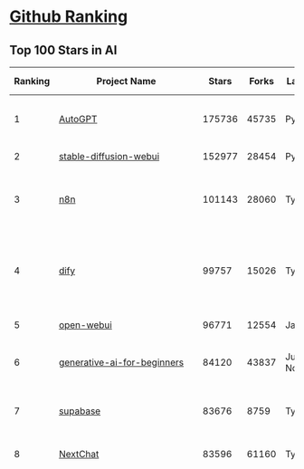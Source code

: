 [Github Ranking](../README.md)
==========

## Top 100 Stars in AI

| Ranking | Project Name | Stars | Forks | Language | Open Issues | Description | Last Commit |
| ------- | ------------ | ----- | ----- | -------- | ----------- | ----------- | ----------- |
| 1 | [AutoGPT](https://github.com/Significant-Gravitas/AutoGPT) | 175736 | 45735 | Python | 140 | AutoGPT is the vision of accessible AI for everyone, to use and to build on. Our mission is to provide the tools, so that you can focus on what matters. | 2025-05-29T23:24:25Z |
| 2 | [stable-diffusion-webui](https://github.com/AUTOMATIC1111/stable-diffusion-webui) | 152977 | 28454 | Python | 2339 | Stable Diffusion web UI | 2025-05-03T06:17:03Z |
| 3 | [n8n](https://github.com/n8n-io/n8n) | 101143 | 28060 | TypeScript | 517 | Fair-code workflow automation platform with native AI capabilities. Combine visual building with custom code, self-host or cloud, 400+ integrations. | 2025-05-29T21:00:18Z |
| 4 | [dify](https://github.com/langgenius/dify) | 99757 | 15026 | TypeScript | 659 | Dify is an open-source LLM app development platform. Dify's intuitive interface combines AI workflow, RAG pipeline, agent capabilities, model management, observability features and more, letting you quickly go from prototype to production. | 2025-05-30T03:31:50Z |
| 5 | [open-webui](https://github.com/open-webui/open-webui) | 96771 | 12554 | JavaScript | 117 | User-friendly AI Interface (Supports Ollama, OpenAI API, ...) | 2025-05-29T21:37:38Z |
| 6 | [generative-ai-for-beginners](https://github.com/microsoft/generative-ai-for-beginners) | 84120 | 43837 | Jupyter Notebook | 4 | 21 Lessons, Get Started Building with Generative AI  🔗 https://microsoft.github.io/generative-ai-for-beginners/ | 2025-05-29T16:57:02Z |
| 7 | [supabase](https://github.com/supabase/supabase) | 83676 | 8759 | TypeScript | 250 | The open source Firebase alternative. Supabase gives you a dedicated Postgres database to build your web, mobile, and AI applications. | 2025-05-30T03:47:18Z |
| 8 | [NextChat](https://github.com/ChatGPTNextWeb/NextChat) | 83596 | 61160 | TypeScript | 636 | ✨ Light and Fast AI Assistant. Support: Web \| iOS \| MacOS \| Android \|  Linux \| Windows | 2025-04-19T08:00:42Z |
| 9 | [funNLP](https://github.com/fighting41love/funNLP) | 73722 | 14861 | Python | 33 | 中英文敏感词、语言检测、中外手机/电话归属地/运营商查询、名字推断性别、手机号抽取、身份证抽取、邮箱抽取、中日文人名库、中文缩写库、拆字词典、词汇情感值、停用词、反动词表、暴恐词表、繁简体转换、英文模拟中文发音、汪峰歌词生成器、职业名称词库、同义词库、反义词库、否定词库、汽车品牌词库、汽车零件词库、连续英文切割、各种中文词向量、公司名字大全、古诗词库、IT词库、财经词库、成语词库、地名词库、历史名人词库、诗词词库、医学词库、饮食词库、法律词库、汽车词库、动物词库、中文聊天语料、中文谣言数据、百度中文问答数据集、句子相似度匹配算法集合、bert资源、文本生成&摘要相关工具、cocoNLP信息抽取工具、国内电话号码正则匹配、清华大学XLORE:中英文跨语言百科知识图谱、清华大学人工智能技术系列报告、自然语言生成、NLU太难了系列、自动对联数据及机器人、用户名黑名单列表、罪名法务名词及分类模型、微信公众号语料、cs224n深度学习自然语言处理课程、中文手写汉字识别、中文自然语言处理 语料/数据集、变量命名神器、分词语料库+代码、任务型对话英文数据集、ASR 语音数据集 + 基于深度学习的中文语音识别系统、笑声检测器、Microsoft多语言数字/单位/如日期时间识别包、中华新华字典数据库及api(包括常用歇后语、成语、词语和汉字)、文档图谱自动生成、SpaCy 中文模型、Common Voice语音识别数据集新版、神经网络关系抽取、基于bert的命名实体识别、关键词(Keyphrase)抽取包pke、基于医疗领域知识图谱的问答系统、基于依存句法与语义角色标注的事件三元组抽取、依存句法分析4万句高质量标注数据、cnocr：用来做中文OCR的Python3包、中文人物关系知识图谱项目、中文nlp竞赛项目及代码汇总、中文字符数据、speech-aligner: 从“人声语音”及其“语言文本”产生音素级别时间对齐标注的工具、AmpliGraph: 知识图谱表示学习(Python)库：知识图谱概念链接预测、Scattertext 文本可视化(python)、语言/知识表示工具：BERT & ERNIE、中文对比英文自然语言处理NLP的区别综述、Synonyms中文近义词工具包、HarvestText领域自适应文本挖掘工具（新词发现-情感分析-实体链接等）、word2word：(Python)方便易用的多语言词-词对集：62种语言/3,564个多语言对、语音识别语料生成工具：从具有音频/字幕的在线视频创建自动语音识别(ASR)语料库、构建医疗实体识别的模型（包含词典和语料标注）、单文档非监督的关键词抽取、Kashgari中使用gpt-2语言模型、开源的金融投资数据提取工具、文本自动摘要库TextTeaser: 仅支持英文、人民日报语料处理工具集、一些关于自然语言的基本模型、基于14W歌曲知识库的问答尝试--功能包括歌词接龙and已知歌词找歌曲以及歌曲歌手歌词三角关系的问答、基于Siamese bilstm模型的相似句子判定模型并提供训练数据集和测试数据集、用Transformer编解码模型实现的根据Hacker News文章标题自动生成评论、用BERT进行序列标记和文本分类的模板代码、LitBank：NLP数据集——支持自然语言处理和计算人文学科任务的100部带标记英文小说语料、百度开源的基准信息抽取系统、虚假新闻数据集、Facebook: LAMA语言模型分析，提供Transformer-XL/BERT/ELMo/GPT预训练语言模型的统一访问接口、CommonsenseQA：面向常识的英文QA挑战、中文知识图谱资料、数据及工具、各大公司内部里大牛分享的技术文档 PDF 或者 PPT、自然语言生成SQL语句（英文）、中文NLP数据增强（EDA）工具、英文NLP数据增强工具 、基于医药知识图谱的智能问答系统、京东商品知识图谱、基于mongodb存储的军事领域知识图谱问答项目、基于远监督的中文关系抽取、语音情感分析、中文ULMFiT-情感分析-文本分类-语料及模型、一个拍照做题程序、世界各国大规模人名库、一个利用有趣中文语料库 qingyun 训练出来的中文聊天机器人、中文聊天机器人seqGAN、省市区镇行政区划数据带拼音标注、教育行业新闻语料库包含自动文摘功能、开放了对话机器人-知识图谱-语义理解-自然语言处理工具及数据、中文知识图谱：基于百度百科中文页面-抽取三元组信息-构建中文知识图谱、masr: 中文语音识别-提供预训练模型-高识别率、Python音频数据增广库、中文全词覆盖BERT及两份阅读理解数据、ConvLab：开源多域端到端对话系统平台、中文自然语言处理数据集、基于最新版本rasa搭建的对话系统、基于TensorFlow和BERT的管道式实体及关系抽取、一个小型的证券知识图谱/知识库、复盘所有NLP比赛的TOP方案、OpenCLaP：多领域开源中文预训练语言模型仓库、UER：基于不同语料+编码器+目标任务的中文预训练模型仓库、中文自然语言处理向量合集、基于金融-司法领域(兼有闲聊性质)的聊天机器人、g2pC：基于上下文的汉语读音自动标记模块、Zincbase 知识图谱构建工具包、诗歌质量评价/细粒度情感诗歌语料库、快速转化「中文数字」和「阿拉伯数字」、百度知道问答语料库、基于知识图谱的问答系统、jieba_fast 加速版的jieba、正则表达式教程、中文阅读理解数据集、基于BERT等最新语言模型的抽取式摘要提取、Python利用深度学习进行文本摘要的综合指南、知识图谱深度学习相关资料整理、维基大规模平行文本语料、StanfordNLP 0.2.0：纯Python版自然语言处理包、NeuralNLP-NeuralClassifier：腾讯开源深度学习文本分类工具、端到端的封闭域对话系统、中文命名实体识别：NeuroNER vs. BertNER、新闻事件线索抽取、2019年百度的三元组抽取比赛：“科学空间队”源码、基于依存句法的开放域文本知识三元组抽取和知识库构建、中文的GPT2训练代码、ML-NLP - 机器学习(Machine Learning)NLP面试中常考到的知识点和代码实现、nlp4han:中文自然语言处理工具集(断句/分词/词性标注/组块/句法分析/语义分析/NER/N元语法/HMM/代词消解/情感分析/拼写检查、XLM：Facebook的跨语言预训练语言模型、用基于BERT的微调和特征提取方法来进行知识图谱百度百科人物词条属性抽取、中文自然语言处理相关的开放任务-数据集-当前最佳结果、CoupletAI - 基于CNN+Bi-LSTM+Attention 的自动对对联系统、抽象知识图谱、MiningZhiDaoQACorpus - 580万百度知道问答数据挖掘项目、brat rapid annotation tool: 序列标注工具、大规模中文知识图谱数据：1.4亿实体、数据增强在机器翻译及其他nlp任务中的应用及效果、allennlp阅读理解:支持多种数据和模型、PDF表格数据提取工具 、 Graphbrain：AI开源软件库和科研工具，目的是促进自动意义提取和文本理解以及知识的探索和推断、简历自动筛选系统、基于命名实体识别的简历自动摘要、中文语言理解测评基准，包括代表性的数据集&基准模型&语料库&排行榜、树洞 OCR 文字识别 、从包含表格的扫描图片中识别表格和文字、语声迁移、Python口语自然语言处理工具集(英文)、 similarity：相似度计算工具包，java编写、海量中文预训练ALBERT模型 、Transformers 2.0 、基于大规模音频数据集Audioset的音频增强 、Poplar：网页版自然语言标注工具、图片文字去除，可用于漫画翻译 、186种语言的数字叫法库、Amazon发布基于知识的人-人开放领域对话数据集 、中文文本纠错模块代码、繁简体转换 、 Python实现的多种文本可读性评价指标、类似于人名/地名/组织机构名的命名体识别数据集 、东南大学《知识图谱》研究生课程(资料)、. 英文拼写检查库 、 wwsearch是企业微信后台自研的全文检索引擎、CHAMELEON：深度学习新闻推荐系统元架构 、 8篇论文梳理BERT相关模型进展与反思、DocSearch：免费文档搜索引擎、 LIDA：轻量交互式对话标注工具 、aili - the fastest in-memory index in the East 东半球最快并发索引 、知识图谱车音工作项目、自然语言生成资源大全 、中日韩分词库mecab的Python接口库、中文文本摘要/关键词提取、汉字字符特征提取器 (featurizer)，提取汉字的特征（发音特征、字形特征）用做深度学习的特征、中文生成任务基准测评 、中文缩写数据集、中文任务基准测评 - 代表性的数据集-基准(预训练)模型-语料库-baseline-工具包-排行榜、PySS3：面向可解释AI的SS3文本分类器机器可视化工具 、中文NLP数据集列表、COPE - 格律诗编辑程序、doccano：基于网页的开源协同多语言文本标注工具 、PreNLP：自然语言预处理库、简单的简历解析器，用来从简历中提取关键信息、用于中文闲聊的GPT2模型：GPT2-chitchat、基于检索聊天机器人多轮响应选择相关资源列表(Leaderboards、Datasets、Papers)、(Colab)抽象文本摘要实现集锦(教程 、词语拼音数据、高效模糊搜索工具、NLP数据增广资源集、微软对话机器人框架 、 GitHub Typo Corpus：大规模GitHub多语言拼写错误/语法错误数据集、TextCluster：短文本聚类预处理模块 Short text cluster、面向语音识别的中文文本规范化、BLINK：最先进的实体链接库、BertPunc：基于BERT的最先进标点修复模型、Tokenizer：快速、可定制的文本词条化库、中文语言理解测评基准，包括代表性的数据集、基准(预训练)模型、语料库、排行榜、spaCy 医学文本挖掘与信息提取 、 NLP任务示例项目代码集、 python拼写检查库、chatbot-list - 行业内关于智能客服、聊天机器人的应用和架构、算法分享和介绍、语音质量评价指标(MOSNet, BSSEval, STOI, PESQ, SRMR)、 用138GB语料训练的法文RoBERTa预训练语言模型 、BERT-NER-Pytorch：三种不同模式的BERT中文NER实验、无道词典 - 有道词典的命令行版本，支持英汉互查和在线查询、2019年NLP亮点回顾、 Chinese medical dialogue data 中文医疗对话数据集 、最好的汉字数字(中文数字)-阿拉伯数字转换工具、 基于百科知识库的中文词语多词义/义项获取与特定句子词语语义消歧、awesome-nlp-sentiment-analysis - 情感分析、情绪原因识别、评价对象和评价词抽取、LineFlow：面向所有深度学习框架的NLP数据高效加载器、中文医学NLP公开资源整理 、MedQuAD：(英文)医学问答数据集、将自然语言数字串解析转换为整数和浮点数、Transfer Learning in Natural Language Processing (NLP) 、面向语音识别的中文/英文发音辞典、Tokenizers：注重性能与多功能性的最先进分词器、CLUENER 细粒度命名实体识别 Fine Grained Named Entity Recognition、 基于BERT的中文命名实体识别、中文谣言数据库、NLP数据集/基准任务大列表、nlp相关的一些论文及代码, 包括主题模型、词向量(Word Embedding)、命名实体识别(NER)、文本分类(Text Classificatin)、文本生成(Text Generation)、文本相似性(Text Similarity)计算等，涉及到各种与nlp相关的算法，基于keras和tensorflow 、Python文本挖掘/NLP实战示例、 Blackstone：面向非结构化法律文本的spaCy pipeline和NLP模型通过同义词替换实现文本“变脸” 、中文 预训练 ELECTREA 模型: 基于对抗学习 pretrain Chinese Model 、albert-chinese-ner - 用预训练语言模型ALBERT做中文NER 、基于GPT2的特定主题文本生成/文本增广、开源预训练语言模型合集、多语言句向量包、编码、标记和实现：一种可控高效的文本生成方法、 英文脏话大列表 、attnvis：GPT2、BERT等transformer语言模型注意力交互可视化、CoVoST：Facebook发布的多语种语音-文本翻译语料库，包括11种语言(法语、德语、荷兰语、俄语、西班牙语、意大利语、土耳其语、波斯语、瑞典语、蒙古语和中文)的语音、文字转录及英文译文、Jiagu自然语言处理工具 - 以BiLSTM等模型为基础，提供知识图谱关系抽取 中文分词 词性标注 命名实体识别 情感分析 新词发现 关键词 文本摘要 文本聚类等功能、用unet实现对文档表格的自动检测，表格重建、NLP事件提取文献资源列表 、 金融领域自然语言处理研究资源大列表、CLUEDatasetSearch - 中英文NLP数据集：搜索所有中文NLP数据集，附常用英文NLP数据集 、medical_NER - 中文医学知识图谱命名实体识别 、(哈佛)讲因果推理的免费书、知识图谱相关学习资料/数据集/工具资源大列表、Forte：灵活强大的自然语言处理pipeline工具集 、Python字符串相似性算法库、PyLaia：面向手写文档分析的深度学习工具包、TextFooler：针对文本分类/推理的对抗文本生成模块、Haystack：灵活、强大的可扩展问答(QA)框架、中文关键短语抽取工具 | 2024-05-10T07:38:24Z |
| 10 | [Deep-Live-Cam](https://github.com/hacksider/Deep-Live-Cam) | 69972 | 9883 | Python | 79 | real time face swap and one-click video deepfake with only a single image | 2025-05-28T02:39:02Z |
| 11 | [langflow](https://github.com/langflow-ai/langflow) | 66301 | 6639 | Python | 408 | Langflow is a powerful tool for building and deploying AI-powered agents and workflows. | 2025-05-30T03:10:05Z |
| 12 | [AppFlowy](https://github.com/AppFlowy-IO/AppFlowy) | 63461 | 4299 | Dart | 967 | Bring projects, wikis, and teams together with AI. AppFlowy is the AI collaborative workspace where you achieve more without losing control of your data. The leading open source Notion alternative. | 2025-05-29T10:13:50Z |
| 13 | [lobe-chat](https://github.com/lobehub/lobe-chat) | 61986 | 12901 | TypeScript | 782 | 🤯 Lobe Chat - an open-source, modern-design AI chat framework. Supports Multi AI Providers( OpenAI / Claude 4 / Gemini / Ollama / DeepSeek / Qwen), Knowledge Base (file upload / knowledge management / RAG ), Multi-Modals (Plugins/Artifacts) and Thinking. One-click FREE deployment of your private ChatGPT/ Claude / DeepSeek application. | 2025-05-30T00:31:52Z |
| 14 | [browser-use](https://github.com/browser-use/browser-use) | 61896 | 6929 | Python | 393 | 🌐 Make websites accessible for AI agents. Automate tasks online with ease. | 2025-05-30T03:17:17Z |
| 15 | [MetaGPT](https://github.com/FoundationAgents/MetaGPT) | 55988 | 6676 | Python | 35 | 🌟 The Multi-Agent Framework: First AI Software Company, Towards Natural Language Programming | 2025-05-16T13:18:18Z |
| 16 | [gpt-engineer](https://github.com/AntonOsika/gpt-engineer) | 54237 | 7147 | Python | 24 | CLI platform to experiment with codegen. Precursor to: https://lovable.dev | 2025-05-14T10:15:10Z |
| 17 | [ragflow](https://github.com/infiniflow/ragflow) | 53941 | 5192 | TypeScript | 2134 | RAGFlow is an open-source RAG (Retrieval-Augmented Generation) engine based on deep document understanding. | 2025-05-30T01:38:50Z |
| 18 | [ChatGPT](https://github.com/lencx/ChatGPT) | 53791 | 6106 | Rust | 803 | 🔮 ChatGPT Desktop Application (Mac, Windows and Linux) | 2024-08-29T17:58:11Z |
| 19 | [system-prompts-and-models-of-ai-tools](https://github.com/x1xhlol/system-prompts-and-models-of-ai-tools) | 53516 | 16391 | None | 14 | FULL v0, Cursor, Manus, Same.dev, Lovable, Devin, Replit Agent, Windsurf Agent, VSCode Agent, Dia Browser & Trae AI (And other Open Sourced) System Prompts, Tools & AI Models. | 2025-05-21T07:40:55Z |
| 20 | [awesome-mcp-servers](https://github.com/punkpeye/awesome-mcp-servers) | 52089 | 3905 | None | 20 | A collection of MCP servers. | 2025-05-28T22:42:54Z |
| 21 | [meilisearch](https://github.com/meilisearch/meilisearch) | 51568 | 2057 | Rust | 184 | A lightning-fast search engine API bringing AI-powered hybrid search to your sites and applications. | 2025-05-28T17:13:44Z |
| 22 | [LLaMA-Factory](https://github.com/hiyouga/LLaMA-Factory) | 51155 | 6180 | Python | 473 | Unified Efficient Fine-Tuning of 100+ LLMs & VLMs (ACL 2024) | 2025-05-29T13:37:09Z |
| 23 | [LLMs-from-scratch](https://github.com/rasbt/LLMs-from-scratch) | 50356 | 7288 | Jupyter Notebook | 5 | Implement a ChatGPT-like LLM in PyTorch from scratch, step by step | 2025-04-20T02:16:18Z |
| 24 | [autogen](https://github.com/microsoft/autogen) | 45289 | 6856 | Python | 506 | A programming framework for agentic AI 🤖 PyPi: autogen-agentchat Discord: https://aka.ms/autogen-discord Office Hour: https://aka.ms/autogen-officehour | 2025-05-29T15:10:13Z |
| 25 | [anything-llm](https://github.com/Mintplex-Labs/anything-llm) | 44640 | 4396 | JavaScript | 251 | The all-in-one Desktop & Docker AI application with built-in RAG, AI agents, No-code agent builder, MCP compatibility,  and more. | 2025-05-29T22:25:25Z |
| 26 | [crawl4ai](https://github.com/unclecode/crawl4ai) | 44585 | 4188 | Python | 138 | 🚀🤖 Crawl4AI: Open-source LLM Friendly Web Crawler & Scraper. Don't be shy, join here: https://discord.gg/jP8KfhDhyN | 2025-05-28T08:18:00Z |
| 27 | [JeecgBoot](https://github.com/jeecgboot/JeecgBoot) | 42866 | 15363 | Java | 61 | 🔥集成完善AIGC应用的低代码平台，旨在帮助企业快速实现低代码开发和构建、部署个性化的 AI 应用。 前后端分离 SpringBoot，SpringCloud，Ant Design&Vue3，Mybatis，Shiro！强大的代码生成器让前后端代码一键生成，无需写任何代码! 成套AI大模型功能: AI模型管理、AI应用、知识库、AI流程编排、AI对话助手等； | 2025-05-29T08:10:16Z |
| 28 | [OpenBB](https://github.com/OpenBB-finance/OpenBB) | 41789 | 3749 | Python | 40 | Investment Research for Everyone, Everywhere. | 2025-05-29T18:54:35Z |
| 29 | [kong](https://github.com/Kong/kong) | 40928 | 4926 | Lua | 71 | 🦍 The Cloud-Native API Gateway and AI Gateway. | 2025-05-29T07:19:16Z |
| 30 | [ColossalAI](https://github.com/hpcaitech/ColossalAI) | 40916 | 4517 | Python | 427 | Making large AI models cheaper, faster and more accessible | 2025-05-29T10:16:56Z |
| 31 | [ClickHouse](https://github.com/ClickHouse/ClickHouse) | 40902 | 7340 | C++ | 4109 | ClickHouse® is a real-time analytics database management system | 2025-05-29T22:26:35Z |
| 32 | [ailearning](https://github.com/apachecn/ailearning) | 40894 | 11562 | Python | 2 | AiLearning：数据分析+机器学习实战+线性代数+PyTorch+NLTK+TF2 | 2024-11-12T16:21:55Z |
| 33 | [airflow](https://github.com/apache/airflow) | 40265 | 15090 | Python | 1132 | Apache Airflow - A platform to programmatically author, schedule, and monitor workflows | 2025-05-30T03:43:30Z |
| 34 | [Flowise](https://github.com/FlowiseAI/Flowise) | 39233 | 20221 | TypeScript | 539 | Build AI Agents, Visually | 2025-05-29T21:36:48Z |
| 35 | [firecrawl](https://github.com/mendableai/firecrawl) | 39079 | 3594 | TypeScript | 178 | 🔥 Turn entire websites into LLM-ready markdown or structured data. Scrape, crawl and extract with a single API. | 2025-05-29T20:00:15Z |
| 36 | [GitHubDaily](https://github.com/GitHubDaily/GitHubDaily) | 38133 | 3981 | None | 353 | 坚持分享 GitHub 上高质量、有趣实用的开源技术教程、开发者工具、编程网站、技术资讯。A list cool, interesting projects of GitHub. | 2025-03-20T08:54:47Z |
| 37 | [quivr](https://github.com/QuivrHQ/quivr) | 37912 | 3638 | Python | 5 | Opiniated RAG for integrating GenAI in your apps 🧠   Focus on your product rather than the RAG. Easy integration in existing products with customisation!  Any LLM: GPT4, Groq, Llama. Any Vectorstore: PGVector, Faiss. Any Files. Anyway you want.  | 2025-05-27T10:38:00Z |
| 38 | [AI-For-Beginners](https://github.com/microsoft/AI-For-Beginners) | 37766 | 7020 | Jupyter Notebook | 24 | 12 Weeks, 24 Lessons, AI for All! | 2025-04-29T16:09:57Z |
| 39 | [photoprism](https://github.com/photoprism/photoprism) | 37484 | 2083 | Go | 421 | AI-Powered Photos App for the Decentralized Web 🌈💎✨ | 2025-05-28T14:30:50Z |
| 40 | [Open-Assistant](https://github.com/LAION-AI/Open-Assistant) | 37361 | 3262 | Python | 227 | OpenAssistant is a chat-based assistant that understands tasks, can interact with third-party systems, and retrieve information dynamically to do so. | 2024-08-17T01:55:35Z |
| 41 | [ray](https://github.com/ray-project/ray) | 37269 | 6321 | Python | 3757 | Ray is an AI compute engine. Ray consists of a core distributed runtime and a set of AI Libraries for accelerating ML workloads. | 2025-05-30T03:44:23Z |
| 42 | [chatgpt-on-wechat](https://github.com/zhayujie/chatgpt-on-wechat) | 37269 | 9251 | Python | 287 | 基于大模型搭建的聊天机器人，同时支持 微信公众号、企业微信应用、飞书、钉钉 等接入，可选择GPT4.1/GPT-4o/GPT-o1/ DeepSeek/Claude/文心一言/讯飞星火/通义千问/ Gemini/GLM-4/Kimi/LinkAI，能处理文本、语音和图片，访问操作系统和互联网，支持基于自有知识库进行定制企业智能客服。 | 2025-05-25T09:44:28Z |
| 43 | [upscayl](https://github.com/upscayl/upscayl) | 37139 | 1708 | TypeScript | 61 | 🆙 Upscayl - #1 Free and Open Source AI Image Upscaler for Linux, MacOS and Windows. | 2025-04-25T13:23:15Z |
| 44 | [MockingBird](https://github.com/babysor/MockingBird) | 36303 | 5255 | Python | 476 | 🚀AI拟声: 5秒内克隆您的声音并生成任意语音内容 Clone a voice in 5 seconds to generate arbitrary speech in real-time | 2024-11-15T05:00:29Z |
| 45 | [google-research](https://github.com/google-research/google-research) | 35637 | 8089 | Jupyter Notebook | 1007 | Google Research | 2025-05-28T19:04:23Z |
| 46 | [chatbox](https://github.com/chatboxai/chatbox) | 34999 | 3351 | TypeScript | 695 | User-friendly Desktop Client App for AI Models/LLMs (GPT, Claude, Gemini, Ollama...) | 2025-05-28T12:59:36Z |
| 47 | [MoneyPrinterTurbo](https://github.com/harry0703/MoneyPrinterTurbo) | 34977 | 4959 | Python | 142 | 利用AI大模型，一键生成高清短视频 Generate short videos with one click using AI LLM. | 2025-05-16T03:03:36Z |
| 48 | [AgentGPT](https://github.com/reworkd/AgentGPT) | 34197 | 9435 | TypeScript | 127 | 🤖 Assemble, configure, and deploy autonomous AI Agents in your browser. | 2025-04-29T01:19:32Z |
| 49 | [gold-miner](https://github.com/xitu/gold-miner) | 34121 | 5042 | None | 6 | 🥇掘金翻译计划，可能是世界最大最好的英译中技术社区，最懂读者和译者的翻译平台： | 2024-04-17T09:44:37Z |
| 50 | [ai-hedge-fund](https://github.com/virattt/ai-hedge-fund) | 33709 | 5834 | Python | 10 | An AI Hedge Fund Team | 2025-05-30T01:38:27Z |
| 51 | [aider](https://github.com/Aider-AI/aider) | 33661 | 3064 | Python | 845 | aider is AI pair programming in your terminal | 2025-05-27T20:33:42Z |
| 52 | [mem0](https://github.com/mem0ai/mem0) | 33082 | 3252 | Python | 313 | Memory for AI Agents; SOTA in AI Agent Memory; Announcing OpenMemory MCP - local and secure memory management. | 2025-05-29T20:47:20Z |
| 53 | [awesome-llm-apps](https://github.com/Shubhamsaboo/awesome-llm-apps) | 32940 | 3745 | Python | 5 | Collection of awesome LLM apps with AI Agents and RAG using OpenAI, Anthropic, Gemini and opensource models. | 2025-05-26T03:38:24Z |
| 54 | [LocalAI](https://github.com/mudler/LocalAI) | 32905 | 2510 | Go | 454 | :robot: The free, Open Source alternative to OpenAI, Claude and others. Self-hosted and local-first. Drop-in replacement for OpenAI,  running on consumer-grade hardware. No GPU required. Runs gguf, transformers, diffusers and many more models architectures. Features: Generate Text, Audio, Video, Images, Voice Cloning, Distributed, P2P inference | 2025-05-29T20:43:04Z |
| 55 | [gpt-pilot](https://github.com/Pythagora-io/gpt-pilot) | 32741 | 3335 | Python | 235 | The first real AI developer | 2025-03-04T06:26:32Z |
| 56 | [crewAI](https://github.com/crewAIInc/crewAI) | 32216 | 4326 | Python | 56 | Framework for orchestrating role-playing, autonomous AI agents. By fostering collaborative intelligence, CrewAI empowers agents to work together seamlessly, tackling complex tasks. | 2025-05-29T18:34:34Z |
| 57 | [spaCy](https://github.com/explosion/spaCy) | 31675 | 4508 | Python | 154 | 💫 Industrial-strength Natural Language Processing (NLP) in Python | 2025-05-28T15:28:05Z |
| 58 | [nacos](https://github.com/alibaba/nacos) | 31483 | 13033 | Java | 249 | an easy-to-use dynamic service discovery, configuration and service management platform for building AI cloud native applications. | 2025-05-29T06:34:42Z |
| 59 | [fairseq](https://github.com/facebookresearch/fairseq) | 31473 | 6535 | Python | 1178 | Facebook AI Research Sequence-to-Sequence Toolkit written in Python. | 2025-01-09T16:43:36Z |
| 60 | [chatbot-ui](https://github.com/mckaywrigley/chatbot-ui) | 31411 | 8919 | TypeScript | 168 | AI chat for any model. | 2024-08-03T00:38:07Z |
| 61 | [fabric](https://github.com/danielmiessler/fabric) | 31343 | 3237 | JavaScript | 203 | fabric is an open-source framework for augmenting humans using AI. It provides a modular framework for solving specific problems using a crowdsourced set of AI prompts that can be used anywhere. | 2025-05-24T09:08:18Z |
| 62 | [ruoyi-vue-pro](https://github.com/YunaiV/ruoyi-vue-pro) | 31261 | 6721 | Java | 21 | 🔥 官方推荐 🔥 RuoYi-Vue 全新 Pro 版本，优化重构所有功能。基于 Spring Boot + MyBatis Plus + Vue & Element 实现的后台管理系统 + 微信小程序，支持 RBAC 动态权限、数据权限、SaaS 多租户、Flowable 工作流、三方登录、支付、短信、商城、CRM、ERP、AI 大模型等功能。你的 ⭐️ Star ⭐️，是作者生发的动力！ | 2025-05-24T01:29:44Z |
| 63 | [tabby](https://github.com/TabbyML/tabby) | 31253 | 1487 | Rust | 186 | Self-hosted AI coding assistant | 2025-05-29T20:03:56Z |
| 64 | [mindsdb](https://github.com/mindsdb/mindsdb) | 30781 | 5170 | Python | 80 | AI's query engine - Platform for building AI that can answer questions over large scale federated data. - The only MCP Server you'll ever need | 2025-05-30T02:28:17Z |
| 65 | [docling](https://github.com/docling-project/docling) | 30739 | 1950 | Python | 318 | Get your documents ready for gen AI | 2025-05-28T18:19:21Z |
| 66 | [netron](https://github.com/lutzroeder/netron) | 30351 | 2908 | JavaScript | 20 | Visualizer for neural network, deep learning and machine learning models | 2025-05-29T16:24:56Z |
| 67 | [khoj](https://github.com/khoj-ai/khoj) | 30174 | 1687 | Python | 75 | Your AI second brain. Self-hostable. Get answers from the web or your docs. Build custom agents, schedule automations, do deep research. Turn any online or local LLM into your personal, autonomous AI (gpt, claude, gemini, llama, qwen, mistral). Get started - free. | 2025-05-28T08:16:56Z |
| 68 | [cursor](https://github.com/getcursor/cursor) | 30097 | 1909 | None | 1732 | The AI Code Editor | 2024-10-13T19:23:26Z |
| 69 | [AI-Expert-Roadmap](https://github.com/AMAI-GmbH/AI-Expert-Roadmap) | 29894 | 2529 | JavaScript | 19 | Roadmap to becoming an Artificial Intelligence Expert in 2022 | 2023-12-31T02:20:16Z |
| 70 | [roop](https://github.com/s0md3v/roop) | 29864 | 6771 | Python | 0 | one-click face swap | 2024-08-19T12:57:17Z |
| 71 | [pytorch-lightning](https://github.com/Lightning-AI/pytorch-lightning) | 29545 | 3496 | Python | 945 | Pretrain, finetune ANY AI model of ANY size on multiple GPUs, TPUs with zero code changes. | 2025-05-29T12:02:10Z |
| 72 | [Mr.-Ranedeer-AI-Tutor](https://github.com/JushBJJ/Mr.-Ranedeer-AI-Tutor) | 29543 | 3375 | None | 13 | A GPT-4 AI Tutor Prompt for customizable personalized learning experiences. | 2024-03-25T13:06:55Z |
| 73 | [exo](https://github.com/exo-explore/exo) | 28284 | 1771 | Python | 339 | Run your own AI cluster at home with everyday devices 📱💻 🖥️⌚ | 2025-03-21T22:23:32Z |
| 74 | [Jobs_Applier_AI_Agent_AIHawk](https://github.com/feder-cr/Jobs_Applier_AI_Agent_AIHawk) | 28230 | 4232 | Python | 11 | AIHawk aims to easy job hunt process by automating the job application process. Utilizing artificial intelligence, it enables users to apply for multiple jobs in a tailored way. | 2025-05-28T13:24:12Z |
| 75 | [cursor-free-vip](https://github.com/yeongpin/cursor-free-vip) | 27704 | 3486 | Python | 429 | [Support 0.49.x]（Reset Cursor AI MachineID & Bypass Higher Token Limit） Cursor Ai ，自动重置机器ID ， 免费升级使用Pro功能: You've reached your trial request limit. / Too many free trial accounts used on this machine. Please upgrade to pro. We have this limit in place to prevent abuse. Please let us know if you believe this is a mistake. | 2025-05-22T02:41:44Z |
| 76 | [agno](https://github.com/agno-agi/agno) | 27371 | 3494 | Python | 69 | Agno is a lightweight, high-performance library for building Agents. | 2025-05-30T03:37:37Z |
| 77 | [so-vits-svc](https://github.com/svc-develop-team/so-vits-svc) | 27140 | 4997 | Python | 21 | SoftVC VITS Singing Voice Conversion | 2023-11-11T13:11:31Z |
| 78 | [continue](https://github.com/continuedev/continue) | 26540 | 2862 | TypeScript | 848 | ⏩ Create, share, and use custom AI code assistants with our open-source IDE extensions and hub of models, rules, prompts, docs, and other building blocks | 2025-05-29T23:04:46Z |
| 79 | [Folo](https://github.com/RSSNext/Folo) | 26300 | 1134 | TypeScript | 174 | 🧡 Follow everything in one place | 2025-05-29T14:35:18Z |
| 80 | [LibreChat](https://github.com/danny-avila/LibreChat) | 26048 | 4552 | TypeScript | 153 | Enhanced ChatGPT Clone: Features Agents, DeepSeek, Anthropic, AWS, OpenAI, Assistants API, Azure, Groq, o1, GPT-4o, Mistral, OpenRouter, Vertex AI, Gemini, Artifacts, AI model switching, message search, Code Interpreter, langchain, DALL-E-3, OpenAPI Actions, Functions, Secure Multi-User Auth, Presets, open-source for self-hosting. Active project. | 2025-05-29T18:31:33Z |
| 81 | [generative-models](https://github.com/Stability-AI/generative-models) | 25943 | 2880 | Python | 265 | Generative Models by Stability AI | 2025-05-20T14:53:33Z |
| 82 | [nx](https://github.com/nrwl/nx) | 25839 | 2522 | TypeScript | 642 | Build system, optimized for monorepos, with AI-powered architectural awareness and advanced CI capabilities. | 2025-05-30T00:22:16Z |
| 83 | [composio](https://github.com/ComposioHQ/composio) | 25379 | 4416 | Python | 41 | Composio equip's your AI agents & LLMs with 100+ high-quality integrations via function calling | 2025-05-27T23:16:00Z |
| 84 | [InvokeAI](https://github.com/invoke-ai/InvokeAI) | 25207 | 2556 | TypeScript | 716 | Invoke is a leading creative engine for Stable Diffusion models, empowering professionals, artists, and enthusiasts to generate and create visual media using the latest AI-driven technologies. The solution offers an industry leading WebUI, and serves as the foundation for multiple commercial products. | 2025-05-30T03:39:49Z |
| 85 | [Genesis](https://github.com/Genesis-Embodied-AI/Genesis) | 25161 | 2250 | Python | 98 | A generative world for general-purpose robotics & embodied AI learning. | 2025-05-29T21:01:37Z |
| 86 | [llm-app](https://github.com/pathwaycom/llm-app) | 25037 | 616 | Jupyter Notebook | 5 | Ready-to-run cloud templates for RAG, AI pipelines, and enterprise search with live data. 🐳Docker-friendly.⚡Always in sync with Sharepoint, Google Drive, S3, Kafka, PostgreSQL, real-time data APIs, and more. | 2025-05-16T07:58:43Z |
| 87 | [semantic-kernel](https://github.com/microsoft/semantic-kernel) | 24825 | 3887 | C# | 425 | Integrate cutting-edge LLM technology quickly and easily into your apps | 2025-05-29T20:14:11Z |
| 88 | [FastGPT](https://github.com/labring/FastGPT) | 24475 | 6301 | TypeScript | 537 | FastGPT is a knowledge-based platform built on the LLMs, offers a comprehensive suite of out-of-the-box capabilities such as data processing, RAG retrieval, and visual AI workflow orchestration, letting you easily develop and deploy complex question-answering systems without the need for extensive setup or configuration. | 2025-05-30T02:37:48Z |
| 89 | [kratos](https://github.com/go-kratos/kratos) | 24380 | 4083 | Go | 15 | Your ultimate Go microservices framework for the cloud-native era. | 2025-05-27T15:29:17Z |
| 90 | [PDFMathTranslate](https://github.com/Byaidu/PDFMathTranslate) | 24229 | 2082 | Python | 105 | PDF scientific paper translation with preserved formats - 基于 AI 完整保留排版的 PDF 文档全文双语翻译，支持 Google/DeepL/Ollama/OpenAI 等服务，提供 CLI/GUI/MCP/Docker/Zotero | 2025-05-28T14:16:06Z |
| 91 | [modular](https://github.com/modular/modular) | 24155 | 2617 | Mojo | 704 | The Modular Platform (includes MAX & Mojo) | 2025-05-29T15:33:40Z |
| 92 | [qdrant](https://github.com/qdrant/qdrant) | 23840 | 1645 | Rust | 331 | Qdrant - High-performance, massive-scale Vector Database and Vector Search Engine for the next generation of AI. Also available in the cloud https://cloud.qdrant.io/ | 2025-05-29T21:29:37Z |
| 93 | [500-AI-Machine-learning-Deep-learning-Computer-vision-NLP-Projects-with-code](https://github.com/ashishpatel26/500-AI-Machine-learning-Deep-learning-Computer-vision-NLP-Projects-with-code) | 23801 | 5701 | None | 42 | 500 AI Machine learning Deep learning Computer vision NLP Projects with code | 2024-07-26T13:06:49Z |
| 94 | [Warp](https://github.com/warpdotdev/Warp) | 23558 | 460 | None | 2924 | Warp is a modern, Rust-based terminal with AI built in so you and your team can build great software, faster. | 2025-05-16T13:30:24Z |
| 95 | [qlib](https://github.com/microsoft/qlib) | 23224 | 3598 | Python | 233 | Qlib is an AI-oriented Quant investment platform that aims to use AI tech to empower Quant Research, from exploring ideas to implementing productions. Qlib supports diverse ML modeling paradigms, including supervised learning, market dynamics modeling, and RL, and is now equipped with https://github.com/microsoft/RD-Agent to automate R&D process. | 2025-05-29T07:18:13Z |
| 96 | [facefusion](https://github.com/facefusion/facefusion) | 23158 | 3588 | Python | 0 | Industry leading face manipulation platform | 2025-05-29T08:54:13Z |
| 97 | [Chat2DB](https://github.com/CodePhiliaX/Chat2DB) | 23117 | 2506 | Java | 456 | 🔥🔥🔥AI-driven database tool and SQL client, The hottest GUI client, supporting MySQL, Oracle, PostgreSQL, DB2, SQL Server, DB2, SQLite, H2, ClickHouse, and more. | 2025-05-22T02:29:00Z |
| 98 | [gin-vue-admin](https://github.com/flipped-aurora/gin-vue-admin) | 22923 | 6711 | Go | 24 | 🚀Vite+Vue3+Gin拥有AI辅助的基础开发平台，支持TS和JS混用。它集成了JWT鉴权、权限管理、动态路由、显隐可控组件、分页封装、多点登录拦截、资源权限、上传下载、代码生成器、表单生成器和可配置的导入导出等开发必备功能。 | 2025-05-28T09:15:39Z |
| 99 | [frigate](https://github.com/blakeblackshear/frigate) | 22813 | 2138 | TypeScript | 102 | NVR with realtime local object detection for IP cameras | 2025-05-30T02:58:31Z |
| 100 | [ai-agents-for-beginners](https://github.com/microsoft/ai-agents-for-beginners) | 22293 | 5977 | Jupyter Notebook | 8 | 11 Lessons to Get Started Building AI Agents | 2025-05-26T09:38:36Z |

